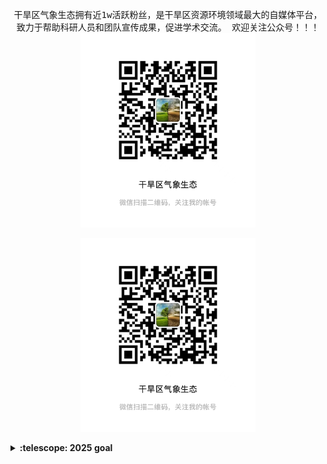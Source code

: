 <p align="center">
  <samp>
    干旱区气象生态拥有近1w活跃粉丝，是干旱区资源环境领域最大的自媒体平台，致力于帮助科研人员和团队宣传成果，促进学术交流。
    欢迎关注公众号！！！
    <img src="https://github.com/DroughtMonitor/DroughtMonitor/blob/main/gongzhonghao.jpg" width="280px">
  </samp>
</p>

<p align="center">
  <samp>
    <img src="https://github.com/DroughtMonitor/DroughtMonitor/blob/main/gongzhonghao.jpg" width="280px">
  </samp>
</p>


<details>
  <summary><b>:telescope: 2025 goal</b></summary>
  I've become deeply committed to <a href="https://www.optimism.io/vision">Optimism's vision</a> of the decentralized future. My most important goal this year is to grow the design function at OP Labs such that I'm the worst designer on the team. Building this design team will be my ongoing contribution in supporting Optimism's progress on solving gnarly problems like public goods funding, identity, and contribution in web3.
</details>


